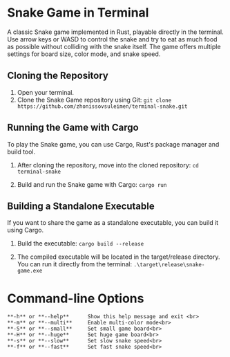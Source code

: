 # Snake Game in Terminal

<a>A classic Snake game implemented in Rust, playable directly in the terminal. Use arrow keys or WASD to control the snake and try to eat as much food as possible without colliding with the snake itself. The game offers multiple settings for board size, color mode, and snake speed.</a>

## Cloning the Repository
1. Open your terminal.
2. Clone the Snake Game repository using Git:
``
git clone https://github.com/zhonissovsuleimen/terminal-snake.git
``

## Running the Game with Cargo
To play the Snake game, you can use Cargo, Rust's package manager and build tool.

1. After cloning the repository, move into the cloned repository:
``
cd terminal-snake
``

2. Build and run the Snake game with Cargo:
``
cargo run
``

## Building a Standalone Executable
If you want to share the game as a standalone executable, you can build it using Cargo.

1. Build the executable:
``
cargo build --release
``

2. The compiled executable will be located in the target/release directory. You can run it directly from the terminal:
``
.\target\release\snake-game.exe
``

# Command-line Options
```
**-h** or **--help**      Show this help message and exit <br>
**-m** or **--multi**     Enable multi-color mode<br>
**-S** or **--small**     Set small game board<br>
**-H** or **--huge**      Set huge game board<br>
**-s** or **--slow**      Set slow snake speed<br>
**-f** or **--fast**      Set fast snake speed<br>
```
